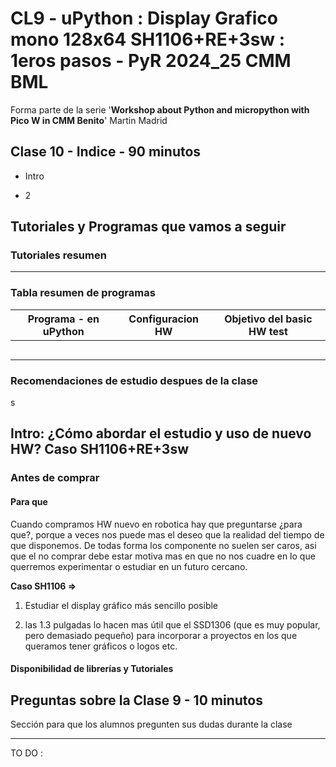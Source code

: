 # CL9 - uPython : Display Grafico mono 128x64 SH1106+RE+3sw : 1eros pasos - PyR 2024_25 CMM BML

Forma parte de la serie '**Workshop about Python and micropython with Pico W in CMM Benito**' Martin Madrid

## Clase 10 - Indice - 90 minutos

- Intro

- 2

## Tutoriales y Programas que vamos a seguir

### Tutoriales resumen

----

### Tabla resumen de programas

| Programa - en uPython | Configuracion HW | Objetivo del basic HW test |
| --------------------- | ---------------- | -------------------------- |
|                       |                  |                            |
|                       |                  |                            |
|                       |                  |                            |
|                       |                  |                            |
|                       |                  |                            |

### Recomendaciones de estudio despues de la clase

s

## Intro: ¿Cómo abordar el estudio y uso de nuevo HW? Caso SH1106+RE+3sw

### Antes de comprar

#### Para que

Cuando compramos HW nuevo en robotica hay que preguntarse ¿para que?, porque a veces nos puede mas el deseo que la realidad del tiempo de que disponemos. De todas forma los componente no suelen ser caros, asi que el no comprar debe estar motiva mas en que no nos cuadre en lo que querremos experimentar o estudiar en un futuro cercano.

**Caso SH1106 =>**

1. Estudiar el display gráfico más sencillo posible

2. las 1.3 pulgadas lo hacen mas útil que el SSD1306 (que es muy popular, pero demasiado pequeño) para incorporar a proyectos en los que queramos tener gráficos o logos etc.



#### Disponibilidad de librerías y Tutoriales







## Preguntas sobre la Clase 9 - 10 minutos

Sección para que los alumnos pregunten sus dudas durante la clase

---

TO DO :
